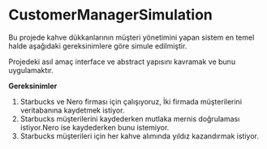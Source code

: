 # CustomerManagerSimulation
Bu projede kahve dükkanlarının müşteri yönetimini yapan sistem en temel halde aşağıdaki gereksinimlere göre simule edilmiştir.

Projedeki asıl amaç interface ve abstract yapısını kavramak ve bunu uygulamaktır.

<b> Gereksinimler </b>
1. Starbucks ve Nero firması için çalışıyoruz, İki firmada müşterilerini veritabanına kaydetmek istiyor.
2. Starbucks müşterilerini kaydederken mutlaka mernis doğrulaması istiyor.Nero ise kaydederken bunu istemiyor.
3. Starbucks müşterileri için her kahve alımında yıldız kazandırmak istiyor.

